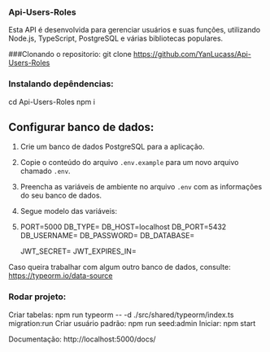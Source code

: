 ### Api-Users-Roles
Esta API é desenvolvida para gerenciar usuários e suas funções, utilizando Node.js, TypeScript, PostgreSQL e várias bibliotecas populares.

###Clonando o repositorio:
git clone https://github.com/YanLucass/Api-Users-Roles

### Instalando depêndencias:
cd Api-Users-Roles
npm i 


## Configurar banco de dados:

1. Crie um banco de dados PostgreSQL para a aplicação.
2. Copie o conteúdo do arquivo `.env.example` para um novo arquivo chamado `.env`.
3. Preencha as variáveis de ambiente no arquivo `.env` com as informações do seu banco de dados.
4. Segue modelo das variáveis:
   
5. PORT=5000
   DB_TYPE=
   DB_HOST=localhost
   DB_PORT=5432
   DB_USERNAME=
   DB_PASSWORD=
   DB_DATABASE=

   JWT_SECRET=
   JWT_EXPIRES_IN=

Caso queira trabalhar com algum outro banco de dados, consulte: https://typeorm.io/data-source
### Rodar projeto:

Criar tabelas: npm run typeorm -- -d  ./src/shared/typeorm/index.ts migration:run
Criar usuário padrão: npm run seed:admin
Iniciar: npm start

Documentação: http://localhost:5000/docs/



